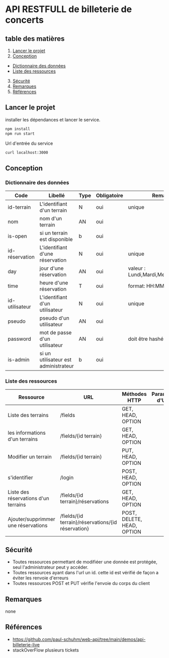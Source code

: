 # API RESTFULL de billeterie de concerts

## table des matières

1. [Lancer le projet](#Lancer-le-projet)
2. [Conception](#Conception)
* [Dictionnaire des données](#Dictionnaire-des-données)
* [Liste des ressources](#Liste-des-ressources)
3. [Sécurité](#Sécurité)
4. [Remarques](#Remarques)
5. [Références](#Références)

## Lancer le projet

installer les dépendances et lancer le service.
~~~bash
npm install
npm run start
~~~

Url d'entrée du service
~~~bash
curl localhost:3000
~~~

## Conception

### Dictionnaire des données

| Code  | Libellé | Type | Obligatoire | Remarques/Contraintes |
| ------------- | ------------- | ------------- | ------------- | ------------- |
| id-terrain  | L'identifiant d'un terrain  | N | oui | unique |
| nom | nom d'un terrain  | AN | oui |  |
| is-open | si un terrain est disponible  | b | oui |  |
| id-réservation  | L'identifiant d'une réservation  | N | oui | unique |
| day | jour d'une réservation | AN | oui | valeur : Lundi,Mardi,Mercredi,Jeudi,Vendredi,Samedi |
| time | heure d'une réservation | T | oui | format: HH:MM |
| id-utilisateur  | L'identifiant d'un utilisateur  | N | oui | unique |
| pseudo | pseudo d'un utilisateur | AN | oui |  |
| password | mot de passe d'un utilisateur | AN | oui | doit être hashé |
| is-admin | si un utilisateur est administrateur | b | oui |  |

### Liste des ressources

| Ressource  | URL | Méthodes HTTP  | Paramètre d'URL | Commentaires |
| ------------- | ------------- | ------------- | ------------- | ------------- |
| Liste des terrains  | /fields  | GET, HEAD, OPTION  |   |   |
| les informations d'un terrains  | /fields/{id terrain}  | GET, HEAD, OPTION  |   |   |
| Modifier un terrain  | /fields/{id terrain}  | PUT, HEAD, OPTION  |   | PUT est réservée au admin  |
| s'identifier  | /login  | POST, HEAD, OPTION  |   |   |
| Liste des réservations d'un terrains  | /fields/{id terrain}/réservations  | GET, HEAD, OPTION  |   |   |
| Ajouter/supprimmer une réservations  | /fields/{id terrain}/réservations/{id réservation}  | POST, DELETE, HEAD, OPTION  |   | POST et DELETE réservée au admin   |

## Sécurité

- Toutes ressources permettant de modifiéer une donnée est protégée, seul l'administrateur peut y accéder.
- Toutes ressources ayant dans l'url un id. cette id est vérifié de façon a éviter les renvoie d'erreurs
- Toutes ressources POST et PUT vérifie l'envoie du corps du client

## Remarques

none

## Références

- https://github.com/paul-schuhm/web-api/tree/main/demos/api-billeterie-live
- stackOverFlow plusieurs tickets